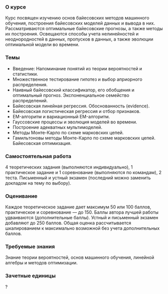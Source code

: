 ### О курсе

Курс посвящен изучению основ байесовских методов машинного обучения, построения байесовских моделей данных и вывода в них. Рассматриваются оптимальные байесовские прогнозы, а также методы их построения. Освещаются способы учета нелинейностей и неоднородностей в данных, пропусков в данных, а также эволюции оптимальной модели во времени.

### Темы
* Введение: Напоминание понятий из теории вероятностей и статистики.
* Множественное тестирование гипотез и выбор априорного распределения.
* Наивный байесовский классификатор, его обобщения и оптимальный прогноз. Экспоненциальное семейство распределений.
* Байесовская линейная регрессия. Обоснованность (evidence).
* Байесовская логистическая регрессия и отбор признаков.
* EM-алгоритм и вариационный EM-алгоритм.
* Гауссовские процессы и эволюция моделей во времени.
* Построение адекватных мультимоделей.
* Методы Монте-Карло по схеме марковских цепей.
* Гамильтоновы методы Монте-Карло по схеме марковских цепей.
Байесовская оптимизация.

### Самостоятельная работа
4 теоретических задания (выполняются индивидуально), 1 практическое задание и 1 соревнование (выполняются по командам), 2 теста.
Письменный и устный экзамен (последний можно заменить докладом на тему по выбору).

### Оценивание 
Каждое теоретическое задание дает максимум 50 или 100 баллов, практическое и соревнование — до 150. Баллы автора лучшей работы удваиваются (дополнительные баллы).
Устный и письменный экзамен добавляют до 250 баллов.
Общая оценка рассчитывается шкалированием к максимально возможной без учета дополнительных баллов.

### Требуемые знания
Знание теории вероятностей, основ машинного обучения, линейной алгебры и методов оптимизации.

### Зачетные единицы
?
